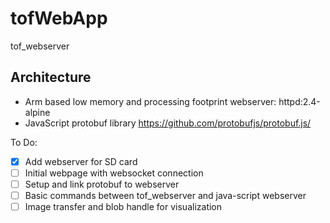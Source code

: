 # tofWebApp
tof_webserver

## Architecture 
* Arm based low memory and processing footprint webserver: httpd:2.4-alpine
* JavaScript protobuf library https://github.com/protobufjs/protobuf.js/

To Do:
- [x] Add webserver for SD card
- [ ] Initial webpage with websocket connection
- [ ] Setup and link protobuf to webserver
- [ ] Basic commands between tof_webserver and java-script webserver
- [ ] Image transfer and blob handle for visualization
